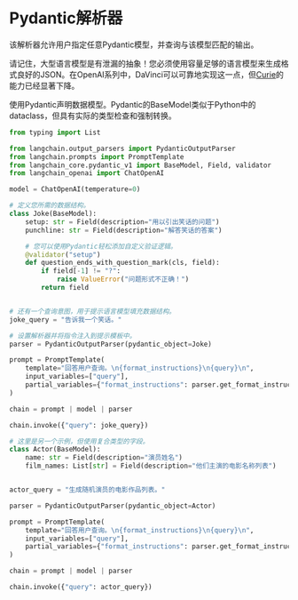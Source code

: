 # Pydantic解析器
该解析器允许用户指定任意Pydantic模型，并查询与该模型匹配的输出。

请记住，大型语言模型是有泄漏的抽象！您必须使用容量足够的语言模型来生成格式良好的JSON。在OpenAI系列中，DaVinci可以可靠地实现这一点，但[Curie](https://wiprotechblogs.medium.com/davinci-vs-curie-a-comparison-between-gpt-3-engines-for-extractive-summarization-b568d4633b3b)的能力已经显著下降。

使用Pydantic声明数据模型。Pydantic的BaseModel类似于Python中的dataclass，但具有实际的类型检查和强制转换。

```python
from typing import List

from langchain.output_parsers import PydanticOutputParser
from langchain.prompts import PromptTemplate
from langchain_core.pydantic_v1 import BaseModel, Field, validator
from langchain_openai import ChatOpenAI
```

```python
model = ChatOpenAI(temperature=0)
```

```python
# 定义您所需的数据结构。
class Joke(BaseModel):
    setup: str = Field(description="用以引出笑话的问题")
    punchline: str = Field(description="解答笑话的答案")

    # 您可以使用Pydantic轻松添加自定义验证逻辑。
    @validator("setup")
    def question_ends_with_question_mark(cls, field):
        if field[-1] != "?":
            raise ValueError("问题形式不正确！")
        return field


# 还有一个查询意图，用于提示语言模型填充数据结构。
joke_query = "告诉我一个笑话。"

# 设置解析器并将指令注入到提示模板中。
parser = PydanticOutputParser(pydantic_object=Joke)

prompt = PromptTemplate(
    template="回答用户查询。\n{format_instructions}\n{query}\n",
    input_variables=["query"],
    partial_variables={"format_instructions": parser.get_format_instructions()},
)

chain = prompt | model | parser

chain.invoke({"query": joke_query})
```

```python
# 这里是另一个示例，但使用复合类型的字段。
class Actor(BaseModel):
    name: str = Field(description="演员姓名")
    film_names: List[str] = Field(description="他们主演的电影名称列表")


actor_query = "生成随机演员的电影作品列表。"

parser = PydanticOutputParser(pydantic_object=Actor)

prompt = PromptTemplate(
    template="回答用户查询。\n{format_instructions}\n{query}\n",
    input_variables=["query"],
    partial_variables={"format_instructions": parser.get_format_instructions()},
)

chain = prompt | model | parser

chain.invoke({"query": actor_query})
```







